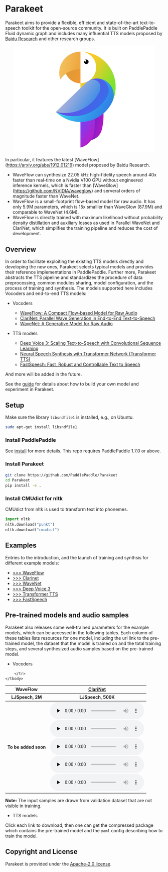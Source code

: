 # Parakeet

Parakeet aims to provide a flexible, efficient and state-of-the-art text-to-speech toolkit for the open-source community. It is built on PaddlePaddle Fluid dynamic graph and includes many influential TTS models proposed by [Baidu Research](http://research.baidu.com) and other research groups.  

<div align="center">
  <img src="images/logo.png" width=450 /> <br>
</div>

In particular, it features the latest [WaveFlow] (https://arxiv.org/abs/1912.01219) model proposed by Baidu Research.

- WaveFlow can synthesize 22.05 kHz high-fidelity speech around 40x faster than real-time on a Nvidia V100 GPU without engineered inference kernels, which is faster than [WaveGlow] (https://github.com/NVIDIA/waveglow) and serveral orders of magnitude faster than WaveNet.
- WaveFlow is a small-footprint flow-based model for raw audio. It has only 5.9M parameters, which is 15x smalller than WaveGlow (87.9M) and comparable to WaveNet (4.6M).
- WaveFlow is directly trained with maximum likelihood without probability density distillation and auxiliary losses as used in Parallel WaveNet and ClariNet, which simplifies the training pipeline and reduces the cost of development.

## Overview

In order to facilitate exploiting the existing TTS models directly and developing the new ones, Parakeet selects typical models and provides their reference implementations in PaddlePaddle. Further more, Parakeet abstracts the TTS pipeline and standardizes the procedure of data preprocessing, common modules sharing, model configuration, and the process of training and synthesis. The models supported here includes Vocoders and end-to-end TTS models:

- Vocoders
  - [WaveFlow: A Compact Flow-based Model for Raw Audio](https://arxiv.org/abs/1912.01219)
  - [ClariNet: Parallel Wave Generation in End-to-End Text-to-Speech](https://arxiv.org/abs/1807.07281)
  - [WaveNet: A Generative Model for Raw Audio](https://arxiv.org/abs/1609.03499)

- TTS models
  - [Deep Voice 3: Scaling Text-to-Speech with Convolutional Sequence Learning](https://arxiv.org/abs/1710.07654)
  - [Neural Speech Synthesis with Transformer Network (Transformer TTS)](https://arxiv.org/abs/1809.08895)
  - [FastSpeech: Fast, Robust and Controllable Text to Speech](https://arxiv.org/abs/1905.09263)

And more will be added in the future.

See the [guide](docs/experiment_guide.md) for details about how to build your own model and experiment in Parakeet.

## Setup

Make sure the library `libsndfile1` is installed, e.g., on Ubuntu.

```bash
sudo apt-get install libsndfile1
```

### Install PaddlePaddle

See [install](https://www.paddlepaddle.org.cn/install/quick) for more details. This repo requires PaddlePaddle 1.7.0 or above.

### Install Parakeet

```bash
git clone https://github.com/PaddlePaddle/Parakeet
cd Parakeet
pip install -e .
```

### Install CMUdict for nltk

CMUdict from nltk is used to transform text into phonemes.

```python
import nltk
nltk.download("punkt")
nltk.download("cmudict")
```




## Examples

Entries to the introduction, and the launch of training and synthsis for different example models:


- [>>> WaveFlow](./examples/waveflow)
- [>>> Clarinet](./examples/clarinet)
- [>>> WaveNet](./examples/wavenet)
- [>>> Deep Voice 3](./examples/deepvoice3)
- [>>> Transformer TTS](./examples/transformer_tts)
- [>>> FastSpeech](./examples/fastspeech)


## Pre-trained models and audio samples

Parakeet also releases some well-trained parameters for the example models, which can be accessed in the following tables. Each column of these tables lists resources for one model, including the url link to the pre-trained model, the dataset that the model is trained on and the total training steps, and several synthesized audio samples based on the pre-trained model.

- Vocoders

<table>
    <thead>
        <tr>
            <th> WaveFlow</th>
            <th><a href="https://paddlespeech.bj.bcebos.com/Parakeet/clarinet_ljspeech_ckpt_1.0.zip">ClariNet</a> </th>
        </tr>
    </thead>
    <tbody>
        <tr>
            <th>LJSpeech, 2M</th>
            <th>LJSpeech, 500K</th>
        </tr>
        <tr>
            <th>
            To be added soon
            </th>
            <th>
            <audio id="audio" controls="" preload="none">
      <source id="mp3" src="https://paddlespeech.bj.bcebos.com/Parakeet/clarinet_ljspeech_samples_1.0/step_500000_sentence_0.wav">
           </audio> <br>
            <audio id="audio" controls="" preload="none">
      <source id="mp3" src="https://paddlespeech.bj.bcebos.com/Parakeet/clarinet_ljspeech_samples_1.0/step_500000_sentence_1.wav">
      </audio><br>
            <audio id="audio" controls="" preload="none">
      <source id="mp3" src="https://paddlespeech.bj.bcebos.com/Parakeet/clarinet_ljspeech_samples_1.0/step_500000_sentence_2.wav">
      </audio><br>
      <audio id="audio" controls="" preload="none">
      <source id="mp3" src="https://paddlespeech.bj.bcebos.com/Parakeet/clarinet_ljspeech_samples_1.0/step_500000_sentence_3.wav">
      </audio><br>
      <audio id="audio" controls="" preload="none">
      <source id="mp3" src="https://paddlespeech.bj.bcebos.com/Parakeet/clarinet_ljspeech_samples_1.0/step_500000_sentence_4.wav">
      </audio>
            </th>

        </tr>
    </tbody>
</table>

**Note:** The input samples are drawn from validation dataset that are not visible in training.

- TTS models

Click each link to download, then one can get the compressed package which contains the pre-trained model and the `yaml` config describing how to train the model.


## Copyright and License

Parakeet is provided under the [Apache-2.0 license](LICENSE).
